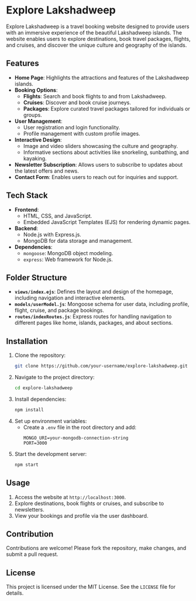 # Explore Lakshadweep

Explore Lakshadweep is a travel booking website designed to provide users with an immersive experience of the beautiful Lakshadweep islands. The website enables users to explore destinations, book travel packages, flights, and cruises, and discover the unique culture and geography of the islands.

## Features

- **Home Page**: Highlights the attractions and features of the Lakshadweep islands.
- **Booking Options**:
  - **Flights**: Search and book flights to and from Lakshadweep.
  - **Cruises**: Discover and book cruise journeys.
  - **Packages**: Explore curated travel packages tailored for individuals or groups.
- **User Management**:
  - User registration and login functionality.
  - Profile management with custom profile images.
- **Interactive Design**:
  - Image and video sliders showcasing the culture and geography.
  - Informative sections about activities like snorkeling, sunbathing, and kayaking.
- **Newsletter Subscription**: Allows users to subscribe to updates about the latest offers and news.
- **Contact Form**: Enables users to reach out for inquiries and support.

## Tech Stack

- **Frontend**:
  - HTML, CSS, and JavaScript.
  - Embedded JavaScript Templates (EJS) for rendering dynamic pages.
- **Backend**:
  - Node.js with Express.js.
  - MongoDB for data storage and management.
- **Dependencies**:
  - `mongoose`: MongoDB object modeling.
  - `express`: Web framework for Node.js.

## Folder Structure

- **`views/index.ejs`**: Defines the layout and design of the homepage, including navigation and interactive elements.
- **`models/userModel.js`**: Mongoose schema for user data, including profile, flight, cruise, and package bookings.
- **`routes/indexRoutes.js`**: Express routes for handling navigation to different pages like home, islands, packages, and about sections.

## Installation

1. Clone the repository:
   ```bash
   git clone https://github.com/your-username/explore-lakshadweep.git
   ```
2. Navigate to the project directory:
   ```bash
   cd explore-lakshadweep
   ```
3. Install dependencies:
   ```bash
   npm install
   ```
4. Set up environment variables:
   - Create a `.env` file in the root directory and add:
     ```
     MONGO_URI=your-mongodb-connection-string
     PORT=3000
     ```
5. Start the development server:
   ```bash
   npm start
   ```

## Usage

1. Access the website at `http://localhost:3000`.
2. Explore destinations, book flights or cruises, and subscribe to newsletters.
3. View your bookings and profile via the user dashboard.

## Contribution

Contributions are welcome! Please fork the repository, make changes, and submit a pull request.

## License

This project is licensed under the MIT License. See the `LICENSE` file for details.
